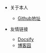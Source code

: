 * 关于本人
  * [Github地址](https://github.com/JayX-H/CodingX)

* 友情链接
  * [Docsify](https://docsify.js.org/#/)
  * [博客园](https://www.cnblogs.com/)